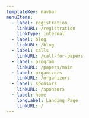 ```yaml
---
templateKey: navbar
menuItems:
  - label: registration
    linkURL: /registration
    linkType: internal
  - label: blog
    linkURL: /blog
  - label: calls
    linkURL: /call-for-papers
  - label: program
    linkURL: /papers/main
  - label: organizers
    linkURL: /organizers
  - label: sponsors
    linkURL: /sponsors
  - label: home
    longLabel: Landing Page
    linkURL: /
---
```


